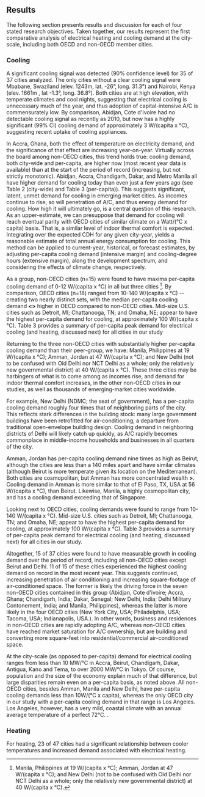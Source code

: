 ## Results

The following section presents results and discussion for each of four stated research objectives. Taken together, our results represent the first comparative analysis of electrical heating and cooling demand at the city-scale, including both OECD and non-OECD member cities.  

### Cooling
A significant cooling signal was detected (90% confidence level) for 35 of 37 cities analyzed. The only cities without a clear cooling signal were Mbabane, Swaziland (elev. 1243m, lat. -26°, long. 31.3°) and Nairobi, Kenya (elev. 1661m , lat -1.3°, long. 36.8°). Both cities are at high elevation, with temperate climates and cool nights, suggesting that electrical cooling is unnecessary much of the year, and thus adoption of capital-intensive A/C is commensurately low. By comparison, Abidjan, Cote d'Ivoire had no detectable cooling signal as recently as 2010, but now has a highly significant (99% CI) cooling demand of approximately 3 W/(capita x °C), suggesting recent uptake of cooling appliances. 

In Accra, Ghana, both the effect of temperature on electricity demand, and the significance of that effect are increasing year-on-year. Virtually across the board among non-OECD cities, this trend holds true: cooling demand, both city-wide and per-capita, are higher now (most recent year data is available) than at the start of the period of record (increasing, but not strictly monotonic). Abidjan, Accra, Chandigarh, Dakar, and Metro Manila all have higher demand for cooling today than even just a few years ago (see Table 2 (city-wide) and Table 3 (per-capita)). This suggests significant, latent, unmet demand for cooling in emerging market cities. As incomes continue to rise, so will penetration of A/C, and thus energy demand for cooling. How high it will ultimately go, is a central question of this research. As an upper-estimate, we can presuppose that demand for cooling will reach eventual parity with OECD cities of similar climate on a Watt/(°C x capita) basis. That is, a similar level of indoor thermal comfort is expected. Integrating over the expected CDH for any given city-year, yields a reasonable estimate of total annual energy consumption for cooling. This method can be applied to current-year, historical, or forecast estimates, by adjusting per-capita cooling demand (intensive margin) and cooling-degree hours (extensive margin), along the development spectrum, and considering the effects of climate change, respectively.

As a group, non-OECD cities (n=15) were found to have maxima per-capita cooling demand of 0-12 W/(capita x °C) in all but three cities [^1]. By comparison, OECD cities (n=18) ranged from 10-140 W/(capita x °C) -- creating two nearly distinct sets, with the median per-capita cooling demand **<<ten-times>>** higher in OECD compared to non-OECD cities. Mid-size U.S. cities such as Detroit, MI; Chattanooga, TN; and Omaha, NE; appear to have the highest per-capita demand for cooling, at approximately 100 W/(capita x °C). Table 3 provides a summary of per-capita peak demand for electrical cooling (and heating, discussed next) for all cities in our study 

Returning to the three non-OECD cities with substantially higher per-capita cooling demand than their peer-group, we have: Manila, Philippines at 19 W/(capita x °C); Amman, Jordan at 47 W/(capita x °C); and New Delhi (not to be confused with Old Delhi nor NCT Delhi as a whole; only the relatively new governmental district) at 40 W/(capita x °C). These three cities may be harbingers of what is to come among as incomes rise, and demand for indoor thermal comfort increases, in the other non-OECD cities in our studies, as well as thousands of emerging-market cities worldwide. 

For example, New Delhi (NDMC; the seat of government), has a per-capita cooling demand roughly four times that of neighboring parts of the city. This reflects stark differences in the building stock: many large government buildings have been retrofitted for air-conditioning, a departure from traditional open-envelope building design. Cooling demand in neighboring districts of Delhi will likely catch up quickly, as A/C rapidly becomes commonplace in middle-income households and businesses in all quarters of the city. 

Amman, Jordan has per-capita cooling demand nine times as high as Beirut, although the cities are less than a 140 miles apart and have similar climates (although Beirut is more temperate given its location on the Mediterranean). Both cities are cosmopolitan, but Amman has more concentrated wealth **<insert city-GDP estimate>>**. Cooling demand in Amman is more similar to that of El Paso, TX, USA at 56 W/(capita x °C), than Beirut. Likewise, Manila, a highly cosmopolitan city, and has a cooling demand exceeding that of Singapore.

Looking next to OECD cities, cooling demands were found to range from 10-140 W/(capita x °C). Mid-size U.S. cities such as Detroit, MI; Chattanooga, TN; and Omaha, NE; appear to have the highest per-capita demand for cooling, at approximately 100 W/(capita x °C). Table 3 provides a summary of per-capita peak demand for electrical cooling (and heating, discussed next) for all cities in our study. 

Altogether, 15 of 37 cities were found to have measurable growth in cooling demand over the period of record, including all non-OECD cities except Beirut and Delhi. 11 of 15 of these cities experienced the highest cooling demand on record in the most recent year. This suggests continued, increasing penetration of air conditioning and increasing square-footage of air-conditioned space. The former is likely the driving force in the seven non-OECD cities contained in this group (Abidjan, Cote d'ivoire; Accra, Ghana; Chandigarh, India; Dakar, Senegal; New Delhi, India; Delhi Military Contonement, India; and Manila, Philippines), whereas the latter is more likely in the four OECD cities (New York City, USA; Philadelphia, USA; Tacoma, USA; Indianapolis, USA.). In other words, business and residences in non-OECD cities are rapidly adopting A/C, whereas non-OECD cities have reached market saturation for A/C ownership, but are building and converting more square-feet into residential/commercial air-conditioned space. 

At the city-scale (as opposed to per-capita) demand for electrical cooling ranges from less than 10 MW/°C in Accra, Beirut, Chandigarh, Dakar, Antigua, Kano and Tema, to over 2000 MW/°C in Tokyo. Of course, population and the size of the economy explain much of that difference, but large disparities remain even on a per-capita basis, as noted above. All non-OECD cities, besides Amman, Manila and New Delhi, have per-capita cooling demands less than 10W/(°C x capita), whereas the only OECD city in our study with a per-capita cooling demand in that range is Los Angeles. Los Angeles, however, has a very mild, coastal climate with an annual average temperature of a perfect 72°C. <CONTINUE HERE>.

[^1]: Manila, Philippines at 19 W/(capita x °C); Amman, Jordan at 47 W/(capita x °C); and New Delhi (not to be confused with Old Delhi nor NCT Delhi as a whole; only the relatively new governmental district) at 40 W/(capita x °C).

### Heating

For heating, 23 of 47 cities had a significant relationship between cooler temperatures and increased demand associated with electrical heating. 